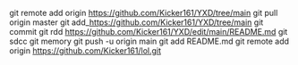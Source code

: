 git remote add origin https://github.com/Kicker161/YXD/tree/main
git pull origin master
git add_https://github.com/Kicker161/YXD/tree/main
git commit
git rdd https://github.com/Kicker161/YXD/edit/main/README.md
git sdcc
git memory 
git push -u origin main
git add README.md
git remote add origin https://github.com/Kicker161/lol.git
